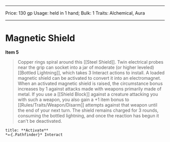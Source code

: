 
---
Price: 130 gp
Usage: held in 1 hand;
Bulk: 1
Traits: Alchemical, Aura

---

# Magnetic Shield

**Item 5**

> Copper rings spiral around this [[Steel Shield]]. Twin electrical probes near the grip can socket into a jar of moderate (or higher leveled) [[Bottled Lightning]], which takes 3 Interact actions to install. A loaded magnetic shield can be activated to convert it into an electromagnet. When an activated magnetic shield is raised, the circumstance bonus increases by 1 against attacks made with weapons primarily made of metal. If you use a [[Shield Block]] against a creature attacking you with such a weapon, you also gain a +1 item bonus to [[Rules/Traits/Weapon/Disarm]] attempts against that weapon until the end of your next turn. The shield remains charged for 3 rounds, consuming the bottled lightning, and once the reaction has begun it can't be deactivated.

```ad-embed-ability
title: **Activate**
*⬻{.Pathfinder}* Interact 
```
